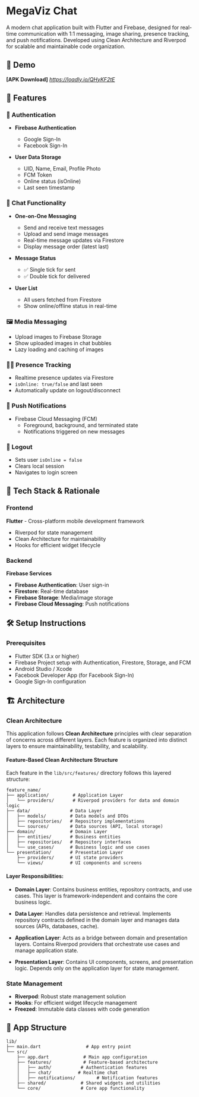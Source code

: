 
# MegaViz Chat

A modern chat application built with Flutter and Firebase, designed for real-time communication with 1:1 messaging, image sharing, presence tracking, and push notifications. Developed using Clean Architecture and Riverpod for scalable and maintainable code organization.

## 🎥 Demo

**[APK Download]** *https://loadly.io/QHyKF2tE*

## 📱 Features

### 🔐 Authentication
- **Firebase Authentication**
  - Google Sign-In
  - Facebook Sign-In

- **User Data Storage**
  - UID, Name, Email, Profile Photo
  - FCM Token
  - Online status (isOnline)
  - Last seen timestamp

### 💬 Chat Functionality
- **One-on-One Messaging**
  - Send and receive text messages
  - Upload and send image messages
  - Real-time message updates via Firestore
  - Display message order (latest last)

- **Message Status**
  - ✅ Single tick for sent
  - ✅ Double tick for delivered

- **User List**
  - All users fetched from Firestore
  - Show online/offline status in real-time

### 🖼️ Media Messaging
- Upload images to Firebase Storage
- Show uploaded images in chat bubbles
- Lazy loading and caching of images

### 🧑‍💼 Presence Tracking
- Realtime presence updates via Firestore
- `isOnline: true/false` and last seen
- Automatically update on logout/disconnect

### 📲 Push Notifications
- Firebase Cloud Messaging (FCM)
  - Foreground, background, and terminated state
  - Notifications triggered on new messages

### 🚪 Logout
- Sets user `isOnline = false`
- Clears local session
- Navigates to login screen

## 🚀 Tech Stack & Rationale

### Frontend
**Flutter** - Cross-platform mobile development framework  
- Riverpod for state management  
- Clean Architecture for maintainability  
- Hooks for efficient widget lifecycle

### Backend
**Firebase Services**
- **Firebase Authentication**: User sign-in
- **Firestore**: Real-time database
- **Firebase Storage**: Media/image storage
- **Firebase Cloud Messaging**: Push notifications

## 🛠️ Setup Instructions

### Prerequisites
- Flutter SDK (3.x or higher)
- Firebase Project setup with Authentication, Firestore, Storage, and FCM
- Android Studio / Xcode
- Facebook Developer App (for Facebook Sign-In)
- Google Sign-In configuration


## 🏗️ Architecture

### Clean Architecture
This application follows **Clean Architecture** principles with clear separation of concerns across different layers. Each feature is organized into distinct layers to ensure maintainability, testability, and scalability.

#### Feature-Based Clean Architecture Structure
Each feature in the `lib/src/features/` directory follows this layered structure:

```
feature_name/
├── application/         # Application Layer
│   └── providers/       # Riverpod providers for data and domain logic
├── data/               # Data Layer
│   ├── models/         # Data models and DTOs
│   ├── repositories/   # Repository implementations
│   └── sources/        # Data sources (API, local storage)
├── domain/             # Domain Layer
│   ├── entities/       # Business entities
│   ├── repositories/   # Repository interfaces
│   └── use_cases/      # Business logic and use cases
└── presentation/       # Presentation Layer
    ├── providers/      # UI state providers
    └── views/          # UI components and screens
```

#### Layer Responsibilities:

- **Domain Layer**: Contains business entities, repository contracts, and use cases. This layer is framework-independent and contains the core business logic.

- **Data Layer**: Handles data persistence and retrieval. Implements repository contracts defined in the domain layer and manages data sources (APIs, databases, cache).

- **Application Layer**: Acts as a bridge between domain and presentation layers. Contains Riverpod providers that orchestrate use cases and manage application state.

- **Presentation Layer**: Contains UI components, screens, and presentation logic. Depends only on the application layer for state management.

### State Management
- **Riverpod**: Robust state management solution
- **Hooks**: For efficient widget lifecycle management
- **Freezed**: Immutable data classes with code generation

## 📱 App Structure

```
lib/
├── main.dart                 # App entry point
└── src/
    ├── app.dart             # Main app configuration
    ├── features/            # Feature-based architecture
    │   ├── auth/           # Authentication features
    │   ├── chat/          # Realtime chat
    │   ├── notifications/        # Notification features
    ├── shared/             # Shared widgets and utilities
    └── core/               # Core app functionality
```
